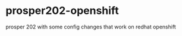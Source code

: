 prosper202-openshift
====================

prosper 202 with some config changes that work on redhat openshift
